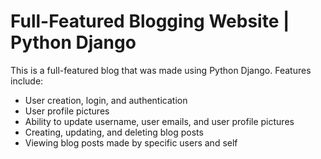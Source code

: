 # Full-Featured Blogging Website | Python Django

This is a full-featured blog that was made using Python Django.
Features include:
- User creation, login, and authentication
- User profile pictures
- Ability to update username, user emails, and user profile pictures
- Creating, updating, and deleting blog posts
- Viewing blog posts made by specific users and self
